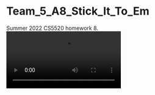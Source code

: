 # Team_5_A8_Stick_It_To_Em
Summer 2022 CS5520 homework 8.
![A8-send stickers](https://user-images.githubusercontent.com/80186905/183494427-758f17d4-e53a-49b1-adc4-ba4b3504fdfa.MOV)
